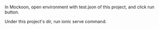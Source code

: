 In Mockoon, open environment with test.json of this project, and click run button.

Under this project's dir, run ionic serve command.